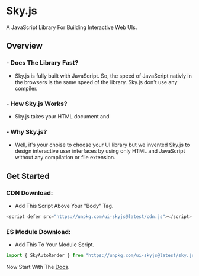 # Sky.js
A JavaScript Library For Building Interactive Web UIs.

## Overview

### - Does The Library Fast?
- Sky.js is fully built with JavaScript. So, the speed of JavaScript nativly in the browsers is the same speed of the library.
Sky.js don't use any compiler.

### - How Sky.js Works?
- Sky.js takes your HTML document and 

### - Why Sky.js?
- Well, it's your choise to choose your UI library but we invented Sky.js to design interactive user interfaces by using only HTML and JavaScript without any compilation or file extension.

## Get Started

### CDN Download:
- Add This Script Above Your "Body" Tag.
```js
<script defer src="https://unpkg.com/ui-skyjs@latest/cdn.js"></script>
```

### ES Module Download:
- Add This To Your Module Script.
```js
import { SkyAutoRender } from "https://unpkg.com/ui-skyjs@latest/sky.js"
```
Now Start With The [Docs](https://github.com/jehaad1/Sky.js/blob/main/Docs.md).
